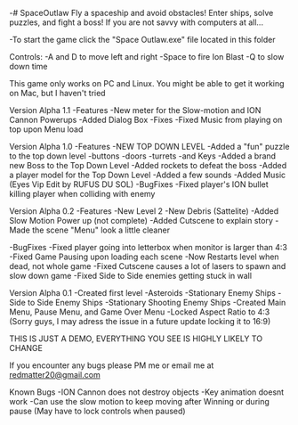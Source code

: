 -# SpaceOutlaw
Fly a spaceship and avoid obstacles! Enter ships, solve puzzles, and fight a boss!
If you are not savvy with computers at all...

-To start the game click the "Space Outlaw.exe" file located in this folder

Controls:
	-A and D to move left and right
	-Space to fire Ion Blast
	-Q to slow down time

This game only works on PC and Linux. You might be able to get it working on Mac, but I haven't tried

Version Alpha 1.1
-Features
	-New meter for the Slow-motion and ION Cannon Powerups
	-Added Dialog Box
-Fixes
	-Fixed Music from playing on top upon Menu load

Version Alpha 1.0
-Features
	-NEW TOP DOWN LEVEL
	-Added a "fun" puzzle to the top down level
		-buttons
		-doors
		-turrets
		-and Keys
	-Added a brand new Boss to the Top Down Level
		-Added rockets to defeat the boss
	-Added a player model for the Top Down Level
	-Added a few sounds
	-Added Music (Eyes Vip Edit by RUFUS DU SOL)
-BugFixes
	-Fixed player's ION bullet killing player when colliding with enemy


Version Alpha 0.2
-Features
	-New Level 2
	-New Debris (Sattelite)
	-Added Slow Motion Power up (not complete)
	-Added Cutscene to explain story
	-Made the scene "Menu" look a little cleaner
	
-BugFixes
	-Fixed player going into letterbox when monitor is larger than 4:3
	-Fixed Game Pausing upon loading each scene
	-Now Restarts level when dead, not whole game
	-Fixed Cutscene causes a lot of lasers to spawn and slow down game
	-Fixed Side to Side enemies getting stuck in wall



Version Alpha 0.1
-Created first level
	-Asteroids
	-Stationary Enemy Ships
	-Side to Side Enemy Ships
	-Stationary Shooting Enemy Ships
-Created Main Menu, Pause Menu, and Game Over Menu
-Locked Aspect Ratio to 4:3 (Sorry guys, I may adress the issue in a future update locking it to 16:9)


THIS IS JUST A DEMO, EVERYTHING YOU SEE IS HIGHLY LIKELY TO CHANGE

If you encounter any bugs please PM me or email me at redmatter20@gmail.com

Known Bugs
-ION Cannon does not destroy objects
-Key animation doesnt work
-Can use the slow motion to keep moving after Winning or during pause (May have to lock controls when paused)
